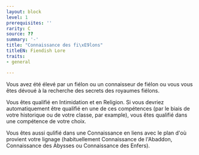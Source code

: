 ```yaml
---
layout: block
level: 1
prerequisites: ''
rarity: C
source: ??
summary: '-'
title: "Connaissance des fi\xE9lons"
titleEN: Fiendish Lore
traits:
- general

---
```


<p>Vous avez été élevé par un fiélon ou un connaisseur de fiélon ou vous vous êtes dévoué à la recherche des secrets des royaumes fiélons.</p>
<p>Vous êtes qualifié en Intimidation et en Religion. Si vous devriez automatiquement être qualifié en une de ces compétences (par le biais de votre historique ou de votre classe, par example), vous êtes qualifié dans une compétence de votre choix.</p>
<p>Vous êtes aussi qulifié dans une Connaissance en liens avec le plan d'où provient votre lignage (habituellement Connaissance de l'Abaddon, Connaissance des Abysses ou Connaissance des Enfers).</p>
